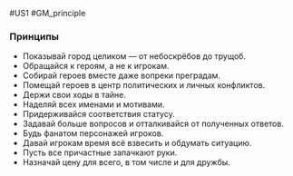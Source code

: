#US1 #GM_principle 

### Принципы
- Показывай город целиком — от небоскрёбов до трущоб. 
- Обращайся к героям, а не к игрокам. 
- Собирай героев вместе даже вопреки преградам. 
- Помещай героев в центр политических и личных конфликтов. 
- Держи свои ходы в тайне. 
- Наделяй всех именами и мотивами. 
- Придерживайся соответствия статусу. 
- Задавай больше вопросов и отталкивайся от полученных ответов. 
- Будь фанатом персонажей игроков. 
- Давай игрокам время всё взвесить и обдумать ситуацию. 
- Пусть все причастные запачкают руки. 
- Назначай цену для всего, в том числе и для дружбы.